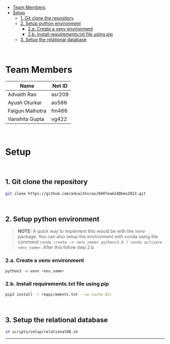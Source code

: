 - [Team Members](#team-members)
- [Setup](#setup)
  - [1. Git clone the repository](#1-git-clone-the-repository)
  - [2. Setup python environment](#2-setup-python-environment)
    - [2.a. Create a venv environment](#2a-create-a-venv-environment)
    - [2.b. Install requirements.txt file using pip](#2b-install-requirementstxt-file-using-pip)
  - [3. Setup the relational database](#3-setup-the-relational-database)


<br/>

# Team Members


| Name | Net ID |
| ---- | ---- |
| Advaith Rao | asr209 |
| Ayush Oturkar | ao586 |
| Falgun Malhotra | fm466 |
| Vanshita Gupta | vg422 |

<br/>

# Setup

<br/>

## 1. Git clone the repository

```bash
git clone https://github.com/advaithsrao/694Team14Dbms2023.git
```

<br/>

## 2. Setup python environment

> **NOTE:** A quick way to implement this would be with the *venv* package. You can also setup the environment with conda using the command ```conda create -n <env_name> python=3.8 | conda activate <env_name>```. After this follow step 2.b 

### 2.a. Create a venv environment

```bash
python3 -m venv <env_name>
```

### 2.b. Install requirements.txt file using pip

```bash
pip3 install -r requirements.txt --no-cache-dir
```

<br/>

## 3. Setup the relational database

```bash
sh scripts/setup/relationalDB.sh
```

---